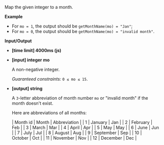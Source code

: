 ﻿Map the given integer to a month.

**Example**

*   For `mo = 1`, the output should be
    `getMonthName(mo) = "Jan"`;
*   For `mo = 0`, the output should be
    `getMonthName(mo) = "invalid month"`.

**Input/Output**

*   **[time limit] 4000ms (js)**

*   **[input] integer mo**

    A non-negative integer.

    _Guaranteed constraints:_
    `0 ≤ mo ≤ 15`.

*   **[output] string**

    A `3`-letter abbreviation of month number `mo` or "invalid month" if the month doesn't exist.

    Here are abbreviations of all months:

    | Month id | Month | Abbreviation |
    | 1 | January | Jan |
    | 2 | February | Feb |
    | 3 | March | Mar |
    | 4 | April | Apr |
    | 5 | May | May |
    | 6 | June | Jun |
    | 7 | July | Jul |
    | 8 | August | Aug |
    | 9 | September | Sep |
    | 10 | October | Oct |
    | 11 | November | Nov |
    | 12 | December | Dec |